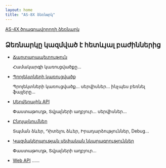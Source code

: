 ```yaml
---
layout: home
title: "AS-8X ձեռնարկ"
---
```


[AS-4X ծրագրավորողի ձեռնարկ](https://armsoft.github.io/as4x-docs)

## Ձեռնարկը կազմված է հետևյալ բաժիններից

* [Ճարտարապետություն](src/architecture.md)

  Համակարգի կառուցվածքը...
  
* [Պրոյեկտների կառուցվածք](src/project.md)

  Պրոյեկտների կառուցվածք... սերվիսներ... ինչպես բեռնել ֆայլերը...

* [Սերվերային API](src/server_api.md)

  Փաստաթուղթ, Տվյալների աղբյուր... սերվիսներ...

* [Ընդլայնումներ](src/extensions.md)

  Տպման ձևեր, Դիտելու ձևեր, Իրադարձություններ, Debug...

* [Կազմակերպության սեփական նկարագրություններ](src/extensions/new_definitions.md)

  Փաստաթուղթ, Տվյալների աղբյուր...

* [Web API](src/web_api.md)
  ......

